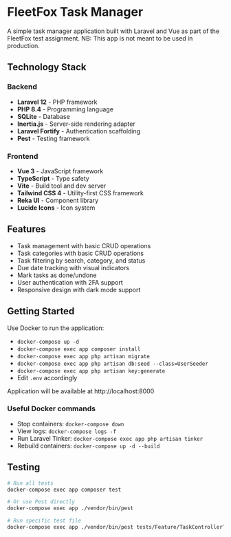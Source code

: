 # FleetFox Task Manager

A simple task manager application built with Laravel and Vue as part of the FleetFox test assignment.
NB: This app is not meant to be used in production.

## Technology Stack

### Backend
- **Laravel 12** - PHP framework
- **PHP 8.4** - Programming language
- **SQLite** - Database
- **Inertia.js** - Server-side rendering adapter
- **Laravel Fortify** - Authentication scaffolding
- **Pest** - Testing framework

### Frontend
- **Vue 3** - JavaScript framework
- **TypeScript** - Type safety
- **Vite** - Build tool and dev server
- **Tailwind CSS 4** - Utility-first CSS framework
- **Reka UI** - Component library
- **Lucide Icons** - Icon system

## Features

- Task management with basic CRUD operations
- Task categories with basic CRUD operations
- Task filtering by search, category, and status
- Due date tracking with visual indicators
- Mark tasks as done/undone
- User authentication with 2FA support
- Responsive design with dark mode support

## Getting Started

Use Docker to run the application:
- `docker-compose up -d`
- `docker-compose exec app composer install`
- `docker-compose exec app php artisan migrate`
- `docker-compose exec app php artisan db:seed --class=UserSeeder`
- `docker-compose exec app php artisan key:generate`
- Edit `.env` accordingly

Application will be available at http://localhost:8000

### Useful Docker commands
- Stop containers: `docker-compose down`
- View logs: `docker-compose logs -f`
- Run Laravel Tinker: `docker-compose exec app php artisan tinker`
- Rebuild containers: `docker-compose up -d --build`

## Testing

```bash
# Run all tests
docker-compose exec app composer test

# Or use Pest directly
docker-compose exec app ./vendor/bin/pest

# Run specific test file
docker-compose exec app ./vendor/bin/pest tests/Feature/TaskControllerTest.php
```

